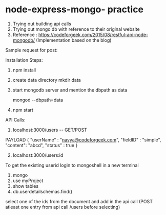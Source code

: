 # node-express-mongo- practice  



1) Trying out building api calls
2) Trying out mongo db with reference to their original website
3) Reference : https://codeforgeek.com/2015/08/restful-api-node-mongodb/ (Implementation based on the blog)

Sample request for post:


Installation Steps:

1) npm install

2) create data directory 
	mkdir data

3) start mongodb server and mention the dbpath as data 

	mongod --dbpath=data

4) npm start



API Calls:


1) localhost:3000/users -- GET/POST

PAYLOAD
{
    "userName" : "navya@codeforgeek.com",
    "fieldID" : "simple",
    "content": "abcd",
    "status" : true
}


2) localhost:3000/users:id 

To get the existing userid login to mongoshell in a new terminal

1) mongo
2) use myProject
3) show tables
4) db.userdetailschemas.find()


select one of the ids from the document and add in the api call (POST atleast one entry from api call /users before selecting) 








